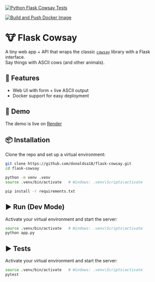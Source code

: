 [![Python Flask Cowsay Tests](https://github.com/donaldsa18/flask-cowsay/actions/workflows/python-app.yml/badge.svg)](https://github.com/donaldsa18/flask-cowsay/actions/workflows/python-app.yml)

[![Build and Push Docker Image](https://github.com/donaldsa18/flask-cowsay/actions/workflows/docker-publish.yml/badge.svg)](https://github.com/donaldsa18/flask-cowsay/actions/workflows/docker-publish.yml)

# 🐮 Flask Cowsay

A tiny web app + API that wraps the classic [`cowsay`](https://pypi.org/project/cowsay/) library with a Flask interface.  
Say things with ASCII cows (and other animals).



## 🚀 Features
- Web UI with form + live ASCII output
- Docker support for easy deployment

## 🐄 Demo
The demo is live on [Render](https://flask-cowsay.onrender.com/)

## 📦 Installation

Clone the repo and set up a virtual environment:

```bash
git clone https://github.com/donaldsa18/flask-cowsay.git
cd flask-cowsay

python -m venv .venv
source .venv/bin/activate   # Windows: .venv\Scripts\activate

pip install -r requirements.txt
```

## ▶️ Run (Dev Mode)

Activate your virtual environment and start the server:

```bash
source .venv/bin/activate   # Windows: .venv\Scripts\activate
python app.py
```

## ▶️ Tests

Activate your virtual environment and start the server:

```bash
source .venv/bin/activate   # Windows: .venv\Scripts\activate
pytest
```